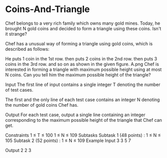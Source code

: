 # Coins-And-Triangle
Chef belongs to a very rich family which owns many gold mines. Today, he brought N gold coins and decided to form a triangle using these coins. Isn't it strange?

Chef has a unusual way of forming a triangle using gold coins, which is described as follows:

He puts 1 coin in the 1st row.
then puts 2 coins in the 2nd row.
then puts 3 coins in the 3rd row.
and so on as shown in the given figure.
A.png
Chef is interested in forming a triangle with maximum possible height using at most N coins. Can you tell him the maximum possible height of the triangle?

Input
The first line of input contains a single integer T denoting the number of test cases.

The first and the only line of each test case contains an integer N denoting the number of gold coins Chef has.

Output
For each test case, output a single line containing an integer corresponding to the maximum possible height of the triangle that Chef can get.

Constraints
1 ≤ T ≤ 100
1 ≤ N ≤ 109
Subtasks
Subtask 1 (48 points) : 1 ≤ N ≤ 105
Subtask 2 (52 points) : 1 ≤ N ≤ 109
Example
Input
3
3
5
7

Output
2
2
3
